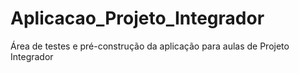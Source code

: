 # Aplicacao_Projeto_Integrador
Área de testes e pré-construção da aplicação para aulas de Projeto Integrador
